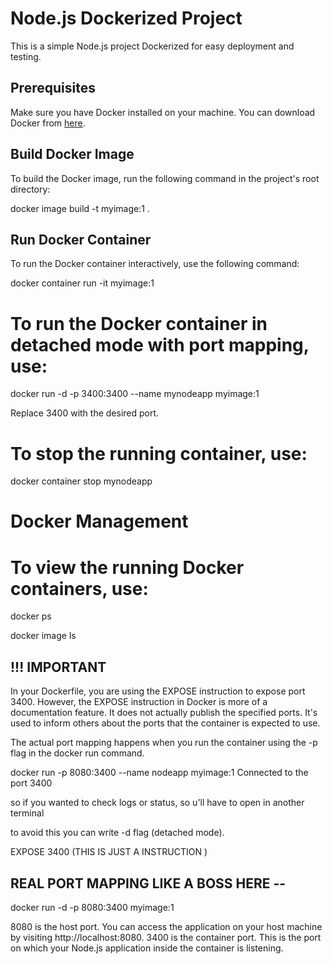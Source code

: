 # Node.js Dockerized Project

This is a simple Node.js project Dockerized for easy deployment and testing.

## Prerequisites

Make sure you have Docker installed on your machine. You can download Docker from [here](https://www.docker.com/get-started).

## Build Docker Image

To build the Docker image, run the following command in the project's root directory:

docker image build -t myimage:1 . 

## Run Docker Container

To run the Docker container interactively, use the following command:

docker container run -it myimage:1

# To run the Docker container in detached mode with port mapping, use:

docker run -d -p 3400:3400 --name mynodeapp myimage:1

Replace 3400 with the desired port.

# To stop the running container, use:

docker container stop mynodeapp

# Docker Management
# To view the running Docker containers, use:

docker ps

docker image ls

## !!! IMPORTANT

In your Dockerfile, you are using the EXPOSE instruction to expose port 3400. However, the EXPOSE instruction in Docker is more of a documentation feature. It does not actually publish the specified ports. It's used to inform others about the ports that the container is expected to use.

The actual port mapping happens when you run the container using the -p flag in the docker run command.

docker run -p 8080:3400 --name nodeapp myimage:1 
Connected to the port 3400

so if you wanted to check logs or status, so u'll have to open in another terminal 

to avoid this you can write -d flag (detached mode). 


EXPOSE 3400 (THIS IS JUST A INSTRUCTION )

## REAL PORT MAPPING LIKE A BOSS HERE --

docker run -d -p 8080:3400 myimage:1

8080 is the host port. You can access the application on your host machine by visiting http://localhost:8080.
3400 is the container port. This is the port on which your Node.js application inside the container is listening.



